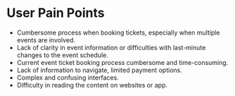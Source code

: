 # User Pain Points

- Cumbersome process when booking tickets, especially when multiple events are involved.
- Lack of clarity in event information or difficulties with last-minute changes to the event schedule.
- Current event ticket booking process cumbersome and time-consuming.
- Lack of information to navigate, limited payment options.
- Complex and confusing interfaces.
- Difficulty in reading the content on websites or app.